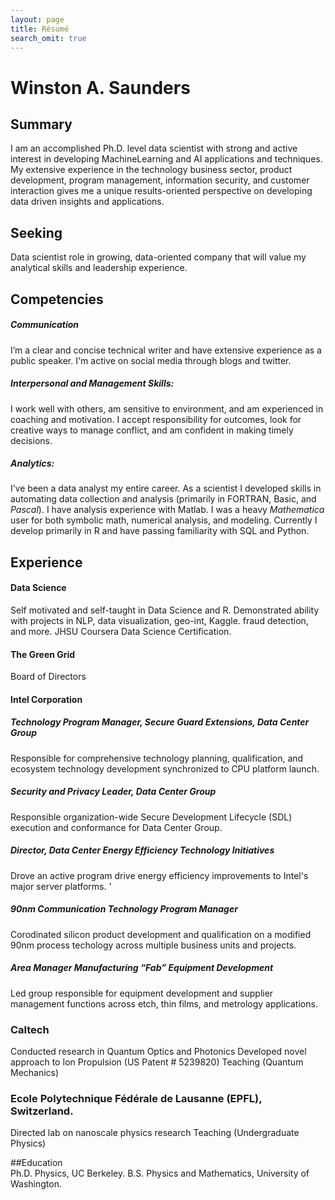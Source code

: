 ```yaml
---
layout: page
title: Résumé
search_omit: true
---
```


# Winston A. Saunders

## Summary  

I am an accomplished Ph.D. level data scientist with strong and active interest in developing MachineLearning and AI applications and techniques. My extensive experience in the technology business sector, product development, program management, information security, and customer interaction gives me a unique results-oriented perspective on developing data driven insights and applications. 

## Seeking  
Data scientist role in growing, data-oriented company that will value my analytical skills and leadership experience. 

## Competencies  

##### Communication   
I’m a clear and concise technical writer and have extensive experience as a public speaker. I'm active on social media through blogs and twitter.

##### Interpersonal and Management Skills:  
I work well with others, am sensitive to environment, and am experienced in coaching and motivation. I accept responsibility for outcomes, look for creative ways to manage conflict, and am confident in making timely decisions. 

##### Analytics:   
I’ve been a data analyst my entire career. As a scientist I developed skills in automating data collection and analysis (primarily in FORTRAN, Basic, and _Pascal_). I have analysis experience with Matlab. I was a heavy _Mathematica_ user for both symbolic math, numerical analysis, and modeling. Currently I develop primarily in R and have passing familiarity with SQL and Python.  

## Experience  

#### Data Science
Self motivated and self-taught in Data Science and R. Demonstrated ability with projects in NLP, data visualization, geo-int, Kaggle. fraud detection, and more. JHSU Coursera Data Science Certification. 

#### The Green Grid  
Board of Directors

#### Intel Corporation

##### Technology Program Manager, Secure Guard Extensions, Data Center Group  
Responsible for comprehensive technology planning, qualification, and ecosystem technology development synchronized to CPU platform launch.

##### Security and Privacy Leader, Data Center Group
Responsible organization-wide Secure Development Lifecycle (SDL) execution and conformance for Data Center Group. 

##### Director, Data Center Energy Efficiency Technology Initiatives
Drove an active program drive energy efficiency improvements to Intel's major server platforms. '
	 
##### 90nm Communication Technology Program Manager  
Corodinated silicon product development and qualification on a modified 90nm process techology across multiple business units and projects. 

##### Area Manager Manufacturing “Fab” Equipment Development  
Led group responsible for equipment development and supplier management functions across etch, thin films, and metrology applications. 

### Caltech 
Conducted research in Quantum Optics and Photonics
Developed novel approach to Ion Propulsion (US Patent # 5239820)
Teaching (Quantum Mechanics)  

### Ecole Polytechnique Fédérale de Lausanne (EPFL), Switzerland.
Directed lab on nanoscale physics research
Teaching (Undergraduate Physics)

##Education  
Ph.D. Physics, UC Berkeley. 
B.S. Physics and Mathematics, University of Washington.